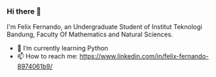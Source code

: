### Hi there 👋
I'm Felix Fernando, an Undergraduate Student of Institut Teknologi Bandung, Faculty Of Mathematics and Natural Sciences.
- 🌱 I’m currently learning Python
- 📫 How to reach me: https://www.linkedin.com/in/felix-fernando-8974061b9/

<!--
**FelixFern/FelixFern** is a ✨ _special_ ✨ repository because its `README.md` (this file) appears on your GitHub profile.

Here are some ideas to get you started:

- 🔭 I’m currently working on ...
- 
- 👯 I’m looking to collaborate on ...
- 🤔 I’m looking for help with ...
- 💬 Ask me about ...
- 😄 Pronouns: ...
- ⚡ Fun fact: ...
-->
